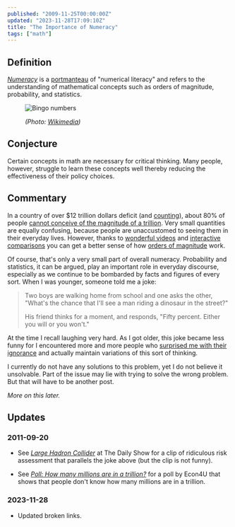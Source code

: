 ```yaml
---
published: "2009-11-25T00:00:00Z"
updated: "2023-11-28T17:09:10Z"
title: "The Importance of Numeracy"
tags: ["math"]
---
```


## Definition

<div class="entry-summary" markdown="1">

_[Numeracy](http://en.wikipedia.org/wiki/Numeracy)_ is a
[portmanteau](http://en.wikipedia.org/wiki/Portmanteau) of "numerical literacy"
and refers to the understanding of mathematical concepts such as orders of
magnitude, probability, and statistics.

</div>

<figure markdown="1">

![Bingo numbers]({{thumbnail}})

<figcaption>
  <address markdown="1">

(Photo: [Wikimedia](<http://commons.wikimedia.org/wiki/File:Bingo_numbers_(red).jpg>))</address>

</figcaption>
</figure><!--more-->

## Conjecture

Certain concepts in math are necessary for critical thinking. Many people,
however, struggle to learn these concepts well thereby reducing the
effectiveness of their policy choices.

## Commentary

In a country of over $12 trillion dollars deficit (and
[counting](https://www.usdebtclock.org/)), about 80% of people
[cannot conceive of the magnitude of a trillion](http://econ4u.org/blog/2009/05/01/poll-how-many-millions-are-in-a-trillion/).
Very small quantities are equally confusing, because people are unaccustomed to
seeing them in their everyday lives. However, thanks to
[wonderful videos](http://www.mint.com/blog/trends/one-trillion-dollars-video/)
and [interactive comparisons](https://learn.genetics.utah.edu/content/cells/scale/)
you can get a better sense of how
[orders of magnitude](http://en.wikipedia.org/wiki/Order_of_magnitude) work.

Of course, that's only a very small part of overall numeracy. Probability and
statistics, it can be argued, play an important role in everyday discourse,
especially as we continue to be bombarded by facts and figures of every sort.
When I was younger, someone told me a joke:

> Two boys are walking home from school and one asks the other,
> "What's the chance that I'll see a man riding a dinosaur in the street?"
>
> His friend thinks for a moment, and responds,
> "Fifty percent. Either you will or you won't."

At the time I recall laughing very hard. As I got older, this joke became less
funny for I encountered more and more people who
[surprised me with their ignorance](http://www.astroengine.com/?p=5262) and
actually maintain variations of this sort of thinking.

I currently do not have any solutions to this problem, yet I do not believe it
unsolvable. Part of the issue may lie with trying to solve the wrong problem.
But that will have to be another post.

_More on this later._

## Updates

### <span class="rel-date" title="2011-09-20T22:07:03-04:00">2011-09-20</span>

- See <cite>[Large Hadron Collider](http://www.thedailyshow.com/watch/thu-april-30-2009/large-hadron-collider)</cite>
  at <span class="vcard org fn">The Daily Show</span>
  for a clip of ridiculous risk assessment that parallels
  the joke above (but the clip is not funny).

- See <cite>[Poll: How many millions are in a trillion?](http://vimeo.com/4428480)</cite>
  for a poll by <span class="vcard org fn">Econ4U</span> that shows that
  people don't know how many millions are in a trillion.

### <span class="rel-date" title="2023-11-28T17:09:10Z">2023-11-28</span>

- Updated broken links.
